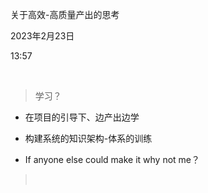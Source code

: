 关于高效-高质量产出的思考

2023年2月23日

13:57

 

> 学习？

-   在项目的引导下、边产出边学

-   构建系统的知识架构-体系的训练

<!-- -->

-   If anyone else could make it why not me？

>  
